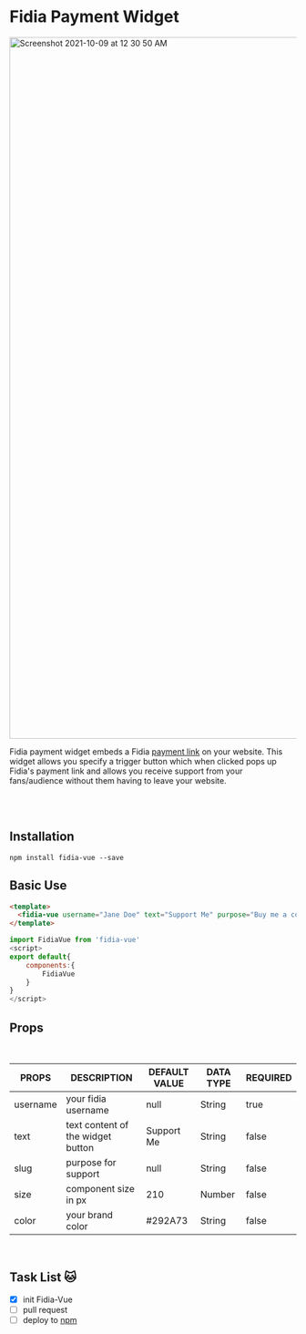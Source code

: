 # Fidia Payment Widget

<img width="1232" alt="Screenshot 2021-10-09 at 12 30 50 AM" src="https://user-images.githubusercontent.com/29985200/136634468-e4c09e65-8685-4b8c-ac7c-aef26cf1d1f3.png">

Fidia payment widget embeds a Fidia [payment link](https://getfidia.com/payment-links) on your website. This widget allows you specify a trigger button which when clicked pops up Fidia's payment link and allows you receive support from your fans/audience without them having to leave your website.

<br>

<br>

## Installation

```shell
npm install fidia-vue --save
```

## Basic Use

```html
<template>
  <fidia-vue username="Jane Doe" text="Support Me" purpose="Buy me a coffee" />
</template>
```

```js
import FidiaVue from 'fidia-vue'
<script>
export default{
    components:{
        FidiaVue
    }
}
</script>
```

## Props
<br>

**PROPS** | **DESCRIPTION** |  **DEFAULT VALUE** | **DATA TYPE** | **REQUIRED**
------ | ------- | -------| -------- | -------
username |  your fidia username| null  | String | true
text | text content of the widget button | Support Me | String | false
slug | purpose for support | null | String | false 
size | component size in px | 210 | Number | false
color | your brand color | #292A73 | String | false

<br> 

## Task List  🐱
- [X] init Fidia-Vue
- [ ] pull request
- [ ] deploy to [npm](https://www.npmjs.com) 